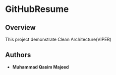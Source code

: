 # GitHubResume

## Overview

 This project demonstrate Clean Architecture(VIPER) 

## Authors

* **Muhammad Qasim Majeed** 

